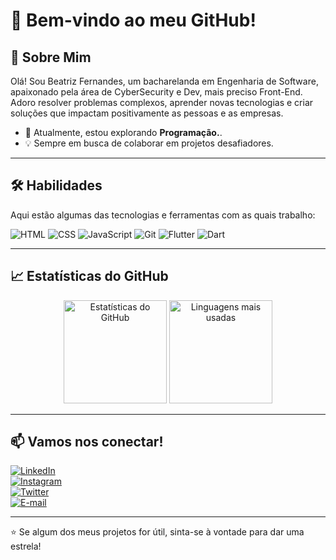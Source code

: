 # 👋 Bem-vindo ao meu GitHub!

## 🚀 Sobre Mim  
Olá! Sou Beatriz Fernandes, um bacharelanda em Engenharia de Software, apaixonado pela área de CyberSecurity e Dev, mais preciso Front-End. Adoro resolver problemas complexos, aprender novas tecnologias e criar soluções que impactam positivamente as pessoas e as empresas.

- 🌱 Atualmente, estou explorando **Programação.**.    
- 💡 Sempre em busca de colaborar em projetos desafiadores.  

---

## 🛠️ Habilidades  
Aqui estão algumas das tecnologias e ferramentas com as quais trabalho:  

![HTML](https://img.shields.io/badge/-HTML-E34F26?logo=html5&logoColor=white&style=flat)
![CSS](https://img.shields.io/badge/-CSS-1572B6?logo=css3&logoColor=white&style=flat)
![JavaScript](https://img.shields.io/badge/-JavaScript-F7DF1E?logo=javascript&logoColor=black&style=flat)
![Git](https://img.shields.io/badge/-Git-F05032?logo=git&logoColor=white&style=flat)
![Flutter](https://img.shields.io/badge/-Flutter-02569B?logo=flutter&logoColor=white&style=flat)
![Dart](https://img.shields.io/badge/-Dart-0175C2?logo=dart&logoColor=white&style=flat)  

---

## 📈 Estatísticas do GitHub  
<div align="center">
  <img src="https://github-readme-stats.vercel.app/api?username=seu-username&show_icons=true&theme=radical" alt="Estatísticas do GitHub" height="165" />
  <img src="https://github-readme-stats.vercel.app/api/top-langs/?username=seu-username&layout=compact&theme=radical" alt="Linguagens mais usadas" height="165" />
</div>

---

## 📫 Vamos nos conectar!  

[![LinkedIn](https://img.shields.io/badge/-LinkedIn-0A66C2?logo=linkedin&logoColor=white&style=for-the-badge)](https://linkedin.com/in/anabfernandes)  
[![Instagram](https://img.shields.io/badge/-Instagram-E4405F?logo=instagram&logoColor=white&style=for-the-badge)](https://instagram.com/biatpm)  
[![Twitter](https://img.shields.io/badge/-Twitter-1DA1F2?logo=twitter&logoColor=white&style=for-the-badge)](https://twitter.com/biatpm)  
[![E-mail](https://img.shields.io/badge/-E--mail-D14836?logo=gmail&logoColor=white&style=for-the-badge)](anabfernandes_@hotmail.com)  

---

⭐ Se algum dos meus projetos for útil, sinta-se à vontade para dar uma estrela!  
